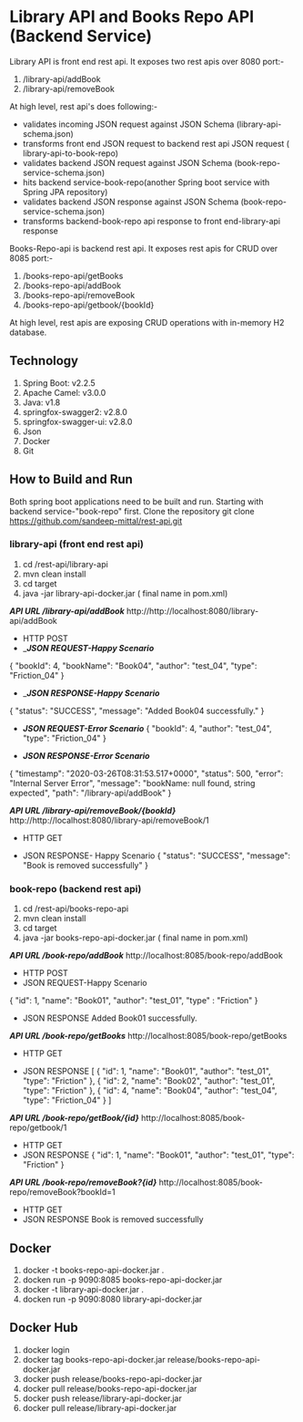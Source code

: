 # Library API and Books Repo API (Backend Service)
Library API is front end rest api. It exposes two rest apis over 8080 port:-
1. /library-api/addBook
2. /library-api/removeBook

At high level, rest api's does following:-
   * validates incoming JSON request against JSON Schema (library-api-schema.json)
   * transforms front end JSON request to backend rest api JSON request ( library-api-to-book-repo)
   * validates backend JSON request against JSON Schema (book-repo-service-schema.json)
   * hits backend service-book-repo(another Spring boot service with Spring JPA repository)
   * validates backend JSON response against JSON Schema (book-repo-service-schema.json)
   * transforms backend-book-repo api response to front end-library-api response

Books-Repo-api is backend rest api. It exposes rest apis for CRUD over 8085 port:-
1. /books-repo-api/getBooks
2. /books-repo-api/addBook
3. /books-repo-api/removeBook
4. /books-repo-api/getbook/{bookId}

At high level, rest apis are exposing CRUD operations with in-memory H2 database.

## Technology ##
1. Spring Boot: v2.2.5
2. Apache Camel: v3.0.0
3. Java: v1.8
4. springfox-swagger2: v2.8.0
5. springfox-swagger-ui: v2.8.0
6. Json
7. Docker
8. Git

## How to Build and Run ##
Both spring boot applications need to be built and run. Starting with backend service-"book-repo" first.
Clone the repository
git clone https://github.com/sandeep-mittal/rest-api.git

### library-api (front end rest api) ###

1. cd <repo-path>/rest-api/library-api
2. mvn clean install
3. cd target
4. java -jar library-api-docker.jar ( final name in pom.xml)

___API URL /library-api/addBook___ http://http://localhost:8080/library-api/addBook

* HTTP POST
* ____JSON REQUEST-Happy Scenario___

{
        "bookId": 4,
        "bookName": "Book04",
        "author": "test_04",
        "type": "Friction_04"
    }
    
* ____JSON RESPONSE-Happy Scenario___

{
    "status": "SUCCESS",
    "message": "Added Book04 successfully."
}


* ___JSON REQUEST-Error Scenario___
{
        "bookId": 4,
        "author": "test_04",
        "type": "Friction_04"
    }
    
* ___JSON RESPONSE-Error Scenario___

{
    "timestamp": "2020-03-26T08:31:53.517+0000",
    "status": 500,
    "error": "Internal Server Error",
    "message": "bookName: null found, string expected",
    "path": "/library-api/addBook"
}

___API URL /library-api/removeBook/{bookId}___ http://http://localhost:8080/library-api/removeBook/1

* HTTP GET

* JSON RESPONSE- Happy Scenario
{
    "status": "SUCCESS",
    "message": "Book is removed successfully"
}

### book-repo (backend rest api) ###

1. cd <repo-path>/rest-api/books-repo-api
2. mvn clean install
3. cd target
4. java -jar books-repo-api-docker.jar ( final name in pom.xml)
  
___API URL /book-repo/addBook___ http://localhost:8085/book-repo/addBook

* HTTP POST
* JSON REQUEST-Happy Scenario

{
    "id": 1,
    "name": "Book01",
    "author": "test_01",
     "type" : "Friction"
}


* JSON RESPONSE Added Book01 successfully.

___API URL /book-repo/getBooks___ http://localhost:8085/book-repo/getBooks

* HTTP GET

* JSON RESPONSE
[
    {
        "id": 1,
        "name": "Book01",
        "author": "test_01",
        "type": "Friction"
    },
    {
        "id": 2,
        "name": "Book02",
        "author": "test_01",
        "type": "Friction"
    },
    {
        "id": 4,
        "name": "Book04",
        "author": "test_04",
        "type": "Friction_04"
    }
]

___API URL /book-repo/getBook/{id}___ http://localhost:8085/book-repo/getbook/1

* HTTP GET
* JSON RESPONSE 
{
    "id": 1,
    "name": "Book01",
    "author": "test_01",
    "type": "Friction"
}

___API URL /book-repo/removeBook?{id}___ http://localhost:8085/book-repo/removeBook?bookId=1

* HTTP GET
* JSON RESPONSE Book is removed successfully

## Docker ##
1. docker -t books-repo-api-docker.jar .
2. docken run -p 9090:8085 books-repo-api-docker.jar
3. docker -t library-api-docker.jar .
4. docken run -p 9090:8080 library-api-docker.jar

## Docker Hub ##
1. docker login
2. docker tag books-repo-api-docker.jar release/books-repo-api-docker.jar
3. docker push release/books-repo-api-docker.jar
4. docker pull release/books-repo-api-docker.jar
5. docker push release/library-api-docker.jar
4. docker pull release/library-api-docker.jar



